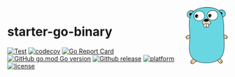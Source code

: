 <img align="right" width="96" src="./assets/go_logo.png">

# starter-go-binary

[![Test](https://github.com/Dup4/starter-go-binary/actions/workflows/test.yml/badge.svg)](https://github.com/Dup4/starter-go-binary/actions/workflows/test.yml)
[![codecov](https://codecov.io/gh/Dup4/starter-go-binary/branch/main/graph/badge.svg?token=5Q80B98LPI)](https://codecov.io/gh/Dup4/starter-go-binary)
[![Go Report Card](https://goreportcard.com/badge/github.com/Dup4/starter-go-binary)](https://goreportcard.com/report/github.com/Dup4/starter-go-binary)
[![GitHub go.mod Go version](https://img.shields.io/github/go-mod/go-version/Dup4/starter-go-binary)](https://github.com/Dup4/starter-go-binary/blob/main/go.mod)
[![Github release](https://img.shields.io/github/release/Dup4/starter-go-binary.svg)](https://github.com/Dup4/starter-go-binary/releases)
[![platform](https://img.shields.io/badge/platform-Windows%20%7C%20macOS%20%7C%20Linux-blue.svg)](https://github.com/Dup4/starter-go-binary/releases)
[![license](https://img.shields.io/badge/license-MIT-%23373737.svg)](https://raw.githubusercontent.com/Dup4/starter-go-binary/main/LICENSE)
